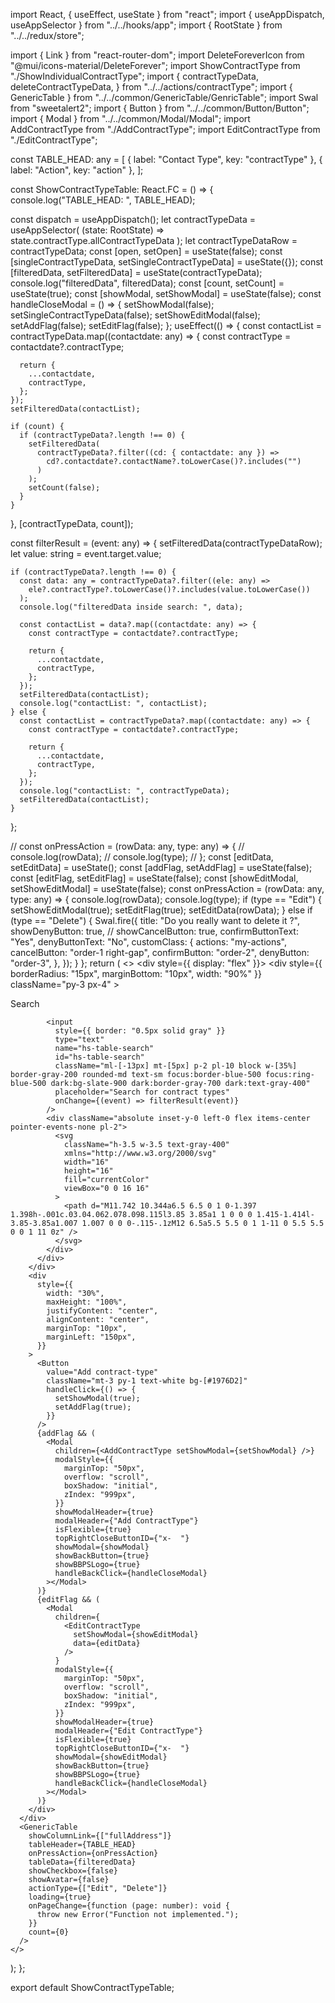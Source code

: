 import React, { useEffect, useState } from "react";
import { useAppDispatch, useAppSelector } from "../../hooks/app";
import { RootState } from "../../redux/store";

import { Link } from "react-router-dom";
import DeleteForeverIcon from "@mui/icons-material/DeleteForever";
import ShowContractType from "./ShowIndividualContractType";
import {
  contractTypeData,
  deleteContractTypeData,
} from "../../actions/contractType";
import { GenericTable } from "../../common/GenericTable/GenricTable";
import Swal from "sweetalert2";
import { Button } from "../../common/Button/Button";
import { Modal } from "../../common/Modal/Modal";
import AddContractType from "./AddContractType";
import EditContractType from "./EditContractType";

const TABLE_HEAD: any = [
  { label: "Contact Type", key: "contractType" },
  { label: "Action", key: "action" },
];

const ShowContractTypeTable: React.FC = () => {
  console.log("TABLE_HEAD: ", TABLE_HEAD);

  const dispatch = useAppDispatch();
  let contractTypeData = useAppSelector(
    (state: RootState) => state.contractType.allContractTypeData
  );
  let contractTypeDataRow = contractTypeData;
  const [open, setOpen] = useState(false);
  const [singleContractTypeData, setSingleContractTypeData] = useState({});
  const [filteredData, setFilteredData] = useState(contractTypeData);
  console.log("filteredData", filteredData);
  const [count, setCount] = useState(true);
  const [showModal, setShowModal] = useState<boolean>(false);
  const handleCloseModal = () => {
    setShowModal(false);
    setSingleContractTypeData(false);
    setShowEditModal(false);
    setAddFlag(false);
    setEditFlag(false);
  };
  useEffect(() => {
    const contactList = contractTypeData.map((contactdate: any) => {
      const contractType = contactdate?.contractType;

      return {
        ...contactdate,
        contractType,
      };
    });
    setFilteredData(contactList);

    if (count) {
      if (contractTypeData?.length !== 0) {
        setFilteredData(
          contractTypeData?.filter((cd: { contactdate: any }) =>
            cd?.contactdate?.contactName?.toLowerCase()?.includes("")
          )
        );
        setCount(false);
      }
    }
  }, [contractTypeData, count]);

  const filterResult = (event: any) => {
    setFilteredData(contractTypeDataRow);
    let value: string = event.target.value;

    if (contractTypeData?.length !== 0) {
      const data: any = contractTypeData?.filter((ele: any) =>
        ele?.contractType?.toLowerCase()?.includes(value.toLowerCase())
      );
      console.log("filteredData inside search: ", data);

      const contactList = data?.map((contactdate: any) => {
        const contractType = contactdate?.contractType;

        return {
          ...contactdate,
          contractType,
        };
      });
      setFilteredData(contactList);
      console.log("contactList: ", contactList);
    } else {
      const contactList = contractTypeData?.map((contactdate: any) => {
        const contractType = contactdate?.contractType;

        return {
          ...contactdate,
          contractType,
        };
      });
      console.log("contactList: ", contractTypeData);
      setFilteredData(contactList);
    }
  };

  // const onPressAction = (rowData: any, type: any) => {
  //     console.log(rowData);
  //     console.log(type);
  // };
  const [editData, setEditData] = useState<any>();
  const [addFlag, setAddFlag] = useState<boolean>(false);
  const [editFlag, setEditFlag] = useState<boolean>(false);
  const [showEditModal, setShowEditModal] = useState<boolean>(false);
  const onPressAction = (rowData: any, type: any) => {
    console.log(rowData);
    console.log(type);
    if (type == "Edit") {
      setShowEditModal(true);
      setEditFlag(true);
      setEditData(rowData);
    } else if (type == "Delete") {
      Swal.fire({
        title: "Do you really want to delete it ?",
        showDenyButton: true,
        // showCancelButton: true,
        confirmButtonText: "Yes",
        denyButtonText: "No",
        customClass: {
          actions: "my-actions",
          cancelButton: "order-1 right-gap",
          confirmButton: "order-2",
          denyButton: "order-3",
        },
      });
    }
  };
  return (
    <>
      <div style={{ display: "flex" }}>
        <div
          style={{ borderRadius: "15px", marginBottom: "10px", width: "90%" }}
          className="py-3 px-4"
        >
          <div className="relative max-w">
            <label htmlFor="hs-table-search" className="sr-only">
              Search
            </label>

            <input
              style={{ border: "0.5px solid gray" }}
              type="text"
              name="hs-table-search"
              id="hs-table-search"
              className="ml-[-13px] mt-[5px] p-2 pl-10 block w-[35%] border-gray-200 rounded-md text-sm focus:border-blue-500 focus:ring-blue-500 dark:bg-slate-900 dark:border-gray-700 dark:text-gray-400"
              placeholder="Search for contract types"
              onChange={(event) => filterResult(event)}
            />
            <div className="absolute inset-y-0 left-0 flex items-center pointer-events-none pl-2">
              <svg
                className="h-3.5 w-3.5 text-gray-400"
                xmlns="http://www.w3.org/2000/svg"
                width="16"
                height="16"
                fill="currentColor"
                viewBox="0 0 16 16"
              >
                <path d="M11.742 10.344a6.5 6.5 0 1 0-1.397 1.398h-.001c.03.04.062.078.098.115l3.85 3.85a1 1 0 0 0 1.415-1.414l-3.85-3.85a1.007 1.007 0 0 0-.115-.1zM12 6.5a5.5 5.5 0 1 1-11 0 5.5 5.5 0 0 1 11 0z" />
              </svg>
            </div>
          </div>
        </div>
        <div
          style={{
            width: "30%",
            maxHeight: "100%",
            justifyContent: "center",
            alignContent: "center",
            marginTop: "10px",
            marginLeft: "150px",
          }}
        >
          <Button
            value="Add contract-type"
            className="mt-3 py-1 text-white bg-[#1976D2]"
            handleClick={() => {
              setShowModal(true);
              setAddFlag(true);
            }}
          />
          {addFlag && (
            <Modal
              children={<AddContractType setShowModal={setShowModal} />}
              modalStyle={{
                marginTop: "50px",
                overflow: "scroll",
                boxShadow: "initial",
                zIndex: "999px",
              }}
              showModalHeader={true}
              modalHeader={"Add ContractType"}
              isFlexible={true}
              topRightCloseButtonID={"x-  "}
              showModal={showModal}
              showBackButton={true}
              showBBPSLogo={true}
              handleBackClick={handleCloseModal}
            ></Modal>
          )}
          {editFlag && (
            <Modal
              children={
                <EditContractType
                  setShowModal={showEditModal}
                  data={editData}
                />
              }
              modalStyle={{
                marginTop: "50px",
                overflow: "scroll",
                boxShadow: "initial",
                zIndex: "999px",
              }}
              showModalHeader={true}
              modalHeader={"Edit ContractType"}
              isFlexible={true}
              topRightCloseButtonID={"x-  "}
              showModal={showEditModal}
              showBackButton={true}
              showBBPSLogo={true}
              handleBackClick={handleCloseModal}
            ></Modal>
          )}
        </div>
      </div>
      <GenericTable
        showColumnLink={["fullAddress"]}
        tableHeader={TABLE_HEAD}
        onPressAction={onPressAction}
        tableData={filteredData}
        showCheckbox={false}
        showAvatar={false}
        actionType={["Edit", "Delete"]}
        loading={true}
        onPageChange={function (page: number): void {
          throw new Error("Function not implemented.");
        }}
        count={0}
      />
    </>
  );
};

export default ShowContractTypeTable;
